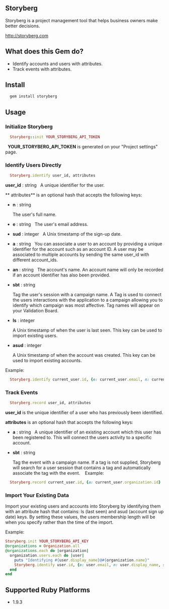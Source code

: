 ## Storyberg

Storyberg is a project management tool that helps business owners make better decisions.

http://storyberg.com

## What does this Gem do?

- Identify accounts and users with attributes.
- Track events with attributes.

## Install

```ruby
  gem install storyberg
```

## Usage

### Initialize Storyberg

```ruby
  Storyberg::init YOUR_STORYBERG_API_TOKEN
```
  **YOUR_STORYBERG_API_TOKEN** is generated on your "Project settings" page.

### Identify Users Directly

```ruby
  Storyberg.identify user_id, attributes
```

**user_id** : string
  
    A unique identifier for the user.

** attributes** is an optional hash that accepts the following keys:

* **n** : string

    The user's full name.

* **e** : string
  
    The user's email address.

* **sud** : integer
  
    A Unix timestamp of the sign-up date.

* **a** : string
  
    You can associate a user to an account by providing a unique identifier for the account such as an account ID. A user may be associated to multiple accounts by sending the same user_id with different account_ids.

* **an** : string
  
    The account's name. An account name will only be recorded if an account identifier has also been provided. 

* **sbt** : string

    Tag the user's session with a campaign name. A Tag is used to connect the users interactions with the application to a campaign allowing you to identify which campaign was most affective. Tag names will appear on your Validation Board.

* **ls** : integer

    A Unix timestamp of when the user is last seen. This key can be used to import existing users.

* **asud** : integer 

    A Unix timestamp of when the account was created. This key can be used to import existing accounts.

Example:

```ruby
  Storyberg.identify current_user.id, {e: current_user.email, n: current_user.display_name, sud: current_user.created_at.to_i, a: current_user.organization.id, an: current_user.organization.name}
```
### Track Events

```ruby
  Storyberg.record user_id, attributes
```

**user_id** is the unique identifier of a user who has previously been identified.

**attributes** is an optional hash that accepts the following keys:

* **a** : string
  
    A unique identifier of an existing account which this user has been registered to. This will connect the users activity to a specific account.

* **sbt** : string

    Tag the event with a campaign name. If a tag is not supplied, Storyberg will search for a user session that contains a tag and automatically associate the tag with the event.
  
Example:
```ruby
  Storyberg.record current_user.id, {a: current_user.organization.id}
```

### Import Your Existing Data

Import your existing users and accounts into Storyberg by identifying them with an attribute hash that contains: ls (last seen) and asud (account sign up date) keys. By setting these values, the users membership length will be when you specify rather than the time of the import. 

Example:

```ruby
Storyberg.init YOUR_STORYBERG_API_KEY
@organizations = Organization.all
@organizations.each do |organization|
  organization.users.each do |user|
    puts "Identifying #{user.display_name}@#{organization.name}"
    Storyberg.identify user.id, {e: user.email, n: user.display_name, sud: user.created_at.to_i, a: organization.id, an: organization.name, ls: user.created_at.to_i, asud: organization.created_at.to_i}
  end
end
```

## Supported Ruby Platforms

- 1.9.3
